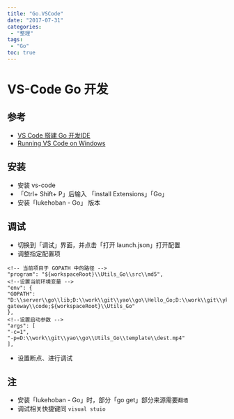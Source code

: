 ```yaml
---
title: "Go.VSCode"
date: "2017-07-31"
categories:
 - "整理"
tags:
 - "Go"
toc: true
---
```



# VS-Code Go 开发
## 参考
- [VS Code 搭建 Go 开发IDE](https://www.wonsikin.me/2016/06/06/VS-Code-%E6%90%AD%E5%BB%BA-Go-%E5%BC%80%E5%8F%91IDE/)
- [Running VS Code on Windows](https://code.visualstudio.com/docs/setup/windows)

## 安装
- 安装 vs-code
- 「Ctrl+ Shift+ P」后输入 「install Extensions」「Go」
- 安装「lukehoban - Go」 版本

## 调试
- 切换到「调试」界面，并点击「打开 launch.json」打开配置
- 调整指定配置项
```
<!-- 当前项目于 GOPATH 中的路径 -->
"program": "${workspaceRoot}\\Utils_Go\\src\\md5",
<!--设置当前环境变量 -->
"env": {
"GOPATH": "D:\\server\\go\\lib;D:\\work\\git\\yao\\go\\Hello_Go;D:\\work\\git\\yk\\go\\pptconverter-gateway\\code;${workspaceRoot}\\Utils_Go"
},
<!--设置启动参数 -->
"args": [
"-c=1",
"-p=D:\\work\\git\\yao\\go\\Utils_Go\\template\\dest.mp4"
],
```
- 设置断点、进行调试

## 注
- 安装「lukehoban - Go」时，部分「go get」部分来源需要`翻墙`
- 调试相关快捷键同 `visual stuio`

